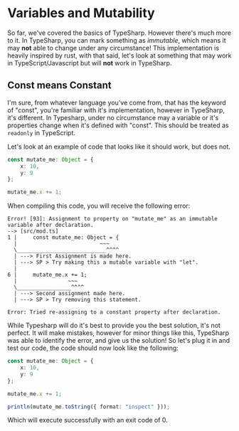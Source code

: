 # Variables and Mutability 

So far, we've covered the basics of TypeSharp. However there's much more to it. In TypeSharp, you can mark something as *immutable*, which means it may **not** able to change under any circumstance! This implementation is heavily inspired by rust, with that said, let's look at something that may work in TypeScript/Javascript but will **not** work in TypeSharp.

## Const means Constant

I'm sure, from whatever language you've come from, that has the keyword of "const", you're familiar with it's implementation, however in TypeSharp, it's different. In Typesharp, under no circumstance may a variable or it's properties change when it's defined with "const". This should be treated as `readonly` in TypeScript.

Let's look at an example of code that looks like it should work, but does not. 

```typescript
const mutate_me: Object = {
    x: 10,
    y: 9
};

mutate_me.x += 1;
```

When compiling this code, you will receive the following error:

```shell
Error! [93]: Assignment to property on "mutate_me" as an immutable variable after declaration.
--> [src/mod.ts]
1 |		const mutate_me: Object = {
  |							 ~~~
  \____________________________^^^^
  | ---> First Assignment is made here.
  | ---> SP > Try making this a mutable variable with "let".
  |
6 |		mutate_me.x += 1;
  |				   ~~~
  \_________________^^^^
  | ---> Second assignment made here.
  | ---> SP > Try removing this statement.

Error: Tried re-assigning to a constant property after declaration.
```

While Typesharp will do it's best to provide you the best solution, it's not perfect. It will make mistakes, however for minor things like this, TypeSharp was able to identify the error, and give us the solution! So let's plug it in and test our code, the code should now look like the following:

```typescript
const mutate_me: Object = {
    x: 10,
    y: 9
};

mutate_me.x += 1;

println(mutate_me.toString({ format: "inspect" }));
```

Which will execute successfully with an exit code of 0.

